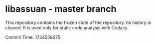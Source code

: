 # libassuan - master branch

This repository contains the frozen state of the repository.
Its history is cleared. It is used only for static code
analysis with Codacy.

Commit Time: 1734558675
